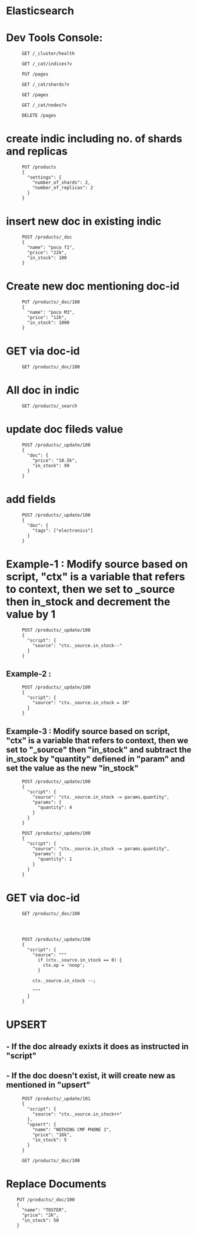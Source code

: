 # Elasticsearch


# Dev Tools Console:
          GET /_cluster/health
          
          GET /_cat/indices?v
          
          PUT /pages
          
          GET /_cat/shards?v
          
          GET /pages
          
          GET /_cat/nodes?v
          
          DELETE /pages

# create indic including no. of shards and replicas
          PUT /products
          {
            "settings": {
              "number_of_shards": 2,
              "number_of_replicas": 2
            }
          }

# insert new doc in existing indic
          POST /products/_doc
          {
            "name": "poco f1",
            "price": "22k",
            "in_stock": 100
          }

# Create new doc mentioning doc-id
          PUT /products/_doc/100
          {
            "name": "poco M3",
            "price": "12k",
            "in_stock": 1000
          }

# GET via doc-id
          GET /products/_doc/100

# All doc in indic
          GET /products/_search

# update doc fileds value
          POST /products/_update/100
          {
            "doc": {
              "price": "10.5k",
              "in_stock": 99
            }
          }


# add fields
          POST /products/_update/100
          {
            "doc": {
              "tags": ["electronics"]
            }
          }

# Example-1 : Modify source based on script, "ctx" is a variable that refers to context, then we set to _source then in_stock and decrement the value by 1
          POST /products/_update/100
          {
            "script": {
              "source": "ctx._source.in_stock--"
            }
          }


## Example-2 :
          POST /products/_update/100
          {
            "script": {
              "source": "ctx._source.in_stock = 10"
            }
          }

## Example-3 : Modify source based on script, "ctx" is a variable that refers to context, then we set to "_source" then "in_stock" and subtract the in_stock by "quantity" defiened in "param" and set the value as the new "in_stock"
          POST /products/_update/100
          {
            "script": {
              "source": "ctx._source.in_stock -= params.quantity",
              "params": {
                "quantity": 4
              }
            }
          }

          POST /products/_update/100
          {
            "script": {
              "source": "ctx._source.in_stock -= params.quantity",
              "params": {
                "quantity": 1
              }
            }
          }


# GET via doc-id
          GET /products/_doc/100




          POST /products/_update/100
          {
            "script": {
              "source": """
                if (ctx._source.in_stock == 0) {
                  ctx.op = 'noop';
                }
                
              ctx._source.in_stock --;
              
              """
            }
          }

#  UPSERT
##  - If the doc already exixts it does as instructed in "script"
##  - If the doc doesn't exist, it will create new as mentioned in "upsert" 
  

          POST /products/_update/101
          {
            "script": {
              "source": "ctx._source.in_stock++"
            },
            "upsert": {
              "name": "NOTHING CMF PHONE 1",
              "price": "16k",
              "in_stock": 5
            }
          }

          GET /products/_doc/100

# Replace Documents
        PUT /products/_doc/100
        {
          "name": "TOSTER",
          "price": "2k",
          "in_stock": 50
        }
